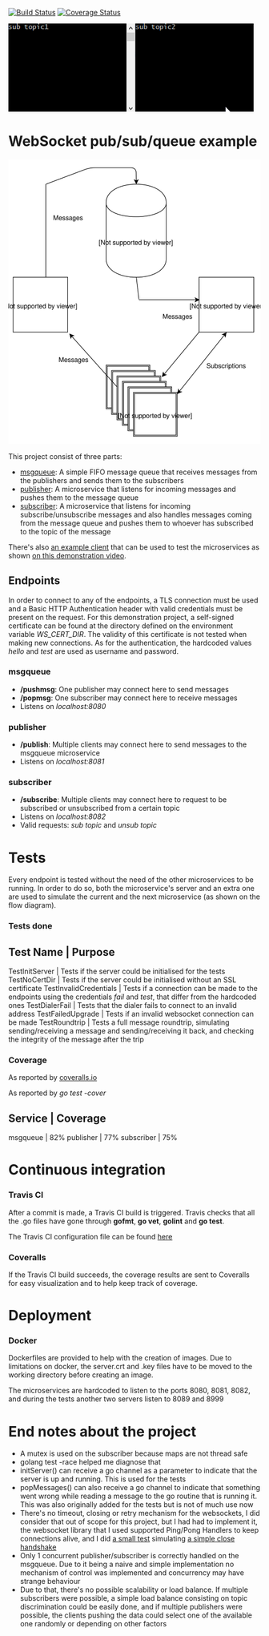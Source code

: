 [![Build Status](https://travis-ci.org/Javivi/ws-go.svg?branch=master)](https://travis-ci.org/Javivi/ws-go)
[![Coverage Status](https://coveralls.io/repos/github/Javivi/ws-go/badge.svg?branch=master)](https://coveralls.io/github/Javivi/ws-go?branch=master)

![demo](https://github.com/Javivi/ws-go/blob/master/smalldemo.gif)

# WebSocket pub/sub/queue example

![diagram](https://github.com/Javivi/ws-go/blob/master/diagram.svg)

This project consist of three parts:
* [msgqueue](https://github.com/Javivi/ws-go/tree/master/msgqueue): A simple FIFO message queue that receives messages from the publishers and sends them to the subscribers
* [publisher](https://github.com/Javivi/ws-go/tree/master/publisher): A microservice that listens for incoming messages and pushes them to the message queue
* [subscriber](https://github.com/Javivi/ws-go/tree/master/subscriber): A microservice that listens for incoming subscribe/unsubscribe messages and also handles messages coming from the message queue and pushes them to whoever has subscribed to the topic of the message

There's also [an example client](https://github.com/Javivi/ws-go/tree/master/clientdemo) that can be used to test the microservices as shown [on this demonstration video](https://github.com/Javivi/ws-go/blob/master/fulldemo.webm?raw=true).

## Endpoints
In order to connect to any of the endpoints, a TLS connection must be used and a Basic HTTP Authentication header with valid credentials must be present on the request. For this demonstration project, a self-signed certificate can be found at the directory defined on the environment variable *WS_CERT_DIR*. The validity of this certificate is not tested when making new connections. As for the authentication, the hardcoded values *hello* and *test* are used as username and password.

### msgqueue
* **/pushmsg**: One publisher may connect here to send messages
* **/popmsg**: One subscriber may connect here to receive messages
* Listens on *localhost:8080*

### publisher
* **/publish**: Multiple clients may connect here to send messages to the msgqueue microservice
* Listens on *localhost:8081*

### subscriber
* **/subscribe**: Multiple clients may connect here to request to be subscribed or unsubscribed from a certain topic
* Listens on *localhost:8082*
* Valid requests: *sub topic* and *unsub topic*

# Tests

Every endpoint is tested without the need of the other microservices to be running. In order to do so, both the microservice's server and an extra one are used to simulate the current and the next microservice (as shown on the flow diagram).

### Tests done
Test Name | Purpose
-------------------
TestInitServer | Tests if the server could be initialised for the tests
TestNoCertDir | Tests if the server could be initialised without an SSL certificate
TestInvalidCredentials | Tests if a connection can be made to the endpoints using the credentials *fail* and *test*, that differ from the hardcoded ones
TestDialerFail | Tests that the dialer fails to connect to an invalid address
TestFailedUpgrade | Tests if an invalid websocket connection can be made
TestRoundtrip | Tests a full message roundtrip, simulating sending/receiving a message and sending/receiving it back, and checking the integrity of the message after the trip

### Coverage
As reported by [coveralls.io](https://coveralls.io/github/Javivi/ws-go?branch=master)

As reported by *go test -cover*

Service | Coverage
------------------
msgqueue | 82%
publisher | 77%
subscriber | 75%


# Continuous integration
### Travis CI
After a commit is made, a Travis CI build is triggered. Travis checks that all the .go files have gone through **gofmt**, **go vet**, **golint** and **go test**.

The Travis CI configuration file can be found [here](https://github.com/Javivi/ws-go/blob/master/.travis.yml)

### Coveralls
If the Travis CI build succeeds, the coverage results are sent to Coveralls for easy visualization and to help keep track of coverage.

# Deployment
### Docker
Dockerfiles are provided to help with the creation of images. Due to limitations on docker, the server.crt and .key files have to be moved to the working directory before creating an image.

The microservices are hardcoded to listen to the ports 8080, 8081, 8082, and during the tests another two servers listen to 8089 and 8999



# End notes about the project
- A mutex is used on the subscriber because maps are not thread safe
- golang test -race helped me diagnose that
- initServer() can receive a go channel as a parameter to indicate that the server is up and running. This is used for the tests
- popMessages() can also receive a go channel to indicate that something went wrong while reading a message to the go routine that is running it. This was also originally added for the tests but is not of much use now
- There's no timeout, closing or retry mechanism for the websockets, I did consider that out of scope for this project, but I had had to implement it, the websocket library that I used supported Ping/Pong Handlers to keep connections alive, and I did [a small test](https://github.com/Javivi/ws-go/blob/master/subscriber/subscriber_test.go#L127) simulating [a simple close handshake](https://github.com/Javivi/ws-go/blob/master/subscriber/subscriber_test.go#L244)
- Only 1 concurrent publisher/subscriber is correctly handled on the msgqueue. Due to it being a naive and simple implementation no mechanism of control was implemented and concurrency may have strange behaviour
- Due to that, there's no possible scalability or load balance. If multiple subscribers were possible, a simple load balance consisting on topic discrimination could be easily done, and if multiple publishers were possible, the clients pushing the data could select one of the available one randomly or depending on other factors